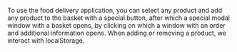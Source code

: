 To use the food delivery application, you can select any product and add any product to the basket with a special button, after which a special modal window with a basket opens, by clicking on which a window with an order and additional information opens. When adding or removing a product, we interact with localStorage.
